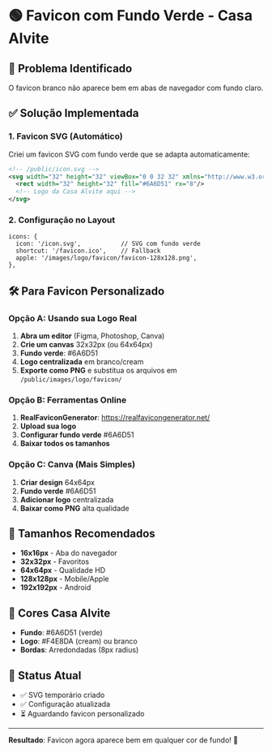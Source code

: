 # 🟢 Favicon com Fundo Verde - Casa Alvite

## 🎯 Problema Identificado
O favicon branco não aparece bem em abas de navegador com fundo claro.

## ✅ Solução Implementada

### 1. Favicon SVG (Automático)
Criei um favicon SVG com fundo verde que se adapta automaticamente:

```svg
<!-- /public/icon.svg -->
<svg width="32" height="32" viewBox="0 0 32 32" xmlns="http://www.w3.org/2000/svg">
  <rect width="32" height="32" fill="#6A6D51" rx="8"/>
  <!-- Logo da Casa Alvite aqui -->
</svg>
```

### 2. Configuração no Layout
```tsx
icons: {
  icon: '/icon.svg',           // SVG com fundo verde
  shortcut: '/favicon.ico',    // Fallback
  apple: '/images/logo/favicon/favicon-128x128.png',
},
```

## 🛠️ Para Favicon Personalizado

### Opção A: Usando sua Logo Real
1. **Abra um editor** (Figma, Photoshop, Canva)
2. **Crie um canvas** 32x32px (ou 64x64px)
3. **Fundo verde**: #6A6D51
4. **Logo centralizada** em branco/cream
5. **Exporte como PNG** e substitua os arquivos em `/public/images/logo/favicon/`

### Opção B: Ferramentas Online
1. **RealFaviconGenerator**: https://realfavicongenerator.net/
2. **Upload sua logo** 
3. **Configurar fundo verde** #6A6D51
4. **Baixar todos os tamanhos**

### Opção C: Canva (Mais Simples)
1. **Criar design** 64x64px
2. **Fundo verde** #6A6D51  
3. **Adicionar logo** centralizada
4. **Baixar como PNG** alta qualidade

## 📱 Tamanhos Recomendados
- **16x16px** - Aba do navegador
- **32x32px** - Favoritos 
- **64x64px** - Qualidade HD
- **128x128px** - Mobile/Apple
- **192x192px** - Android

## 🎨 Cores Casa Alvite
- **Fundo**: #6A6D51 (verde)
- **Logo**: #F4E8DA (cream) ou branco
- **Bordas**: Arredondadas (8px radius)

## 🚀 Status Atual
- ✅ SVG temporário criado
- ✅ Configuração atualizada
- ⏳ Aguardando favicon personalizado

---

**Resultado**: Favicon agora aparece bem em qualquer cor de fundo! 🎉 